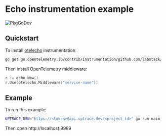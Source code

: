 # Echo instrumentation example

[![PkgGoDev](https://pkg.go.dev/badge/go.opentelemetry.io/contrib/instrumentation/github.com/labstack/echo/otelecho)](https://pkg.go.dev/go.opentelemetry.io/contrib/instrumentation/github.com/labstack/echo/otelecho)

## Quickstart

To install
[otelecho](https://github.com/open-telemetry/opentelemetry-go-contrib/tree/master/instrumentation/github.com/labstack/echo/otelecho)
instrumentation:

```bash
go get go.opentelemetry.io/contrib/instrumentation/github.com/labstack/echo/otelecho
```

Then install OpenTelemetry middleware:

```go
r := echo.New()
r.Use(otelecho.Middleware("service-name"))
```

## Example

To run this example:

```bash
UPTRACE_DSN="https://<token>@api.uptrace.dev/<project_id>" go run main.go
```

Then open http://localhost:9999
